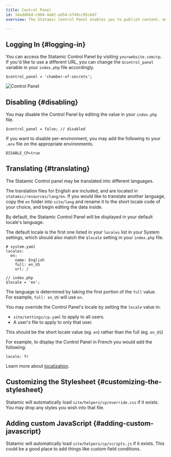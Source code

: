 ```yaml
---
title: Control Panel
id: 34addbbd-c904-4a02-ad54-bf49cc95c6d7
overview: The Statamic Control Panel enables you to publish content, manage users, configure settings, run updates, and all manner of other useful things. It's responsive, intuitive, and powerful.

---
```

## Logging In {#logging-in}

You can access the Statamic Control Panel by visiting `yourwebsite.com/cp`. If you'd like to use a different URL, you can change the `$control_panel` variable in your `index.php` file accordingly.

```language-php
$control_panel = 'chamber-of-secrets';
```


![Control Panel](/assets/img/screenshots/cp-login.jpg)

## Disabling {#disabling}

You may disable the Control Panel by editing the value in your `index.php` file.

```language-php
$control_panel = false; // disabled
```

If you want to disable per-environment, you may add the following to your `.env` file on the appropriate environments.

```
DISABLE_CP=true
```

## Translating {#translating}

The Statamic Control panel may be translated into different languages.

The translation files for English are included, and are located in `statamic/resources/lang/en`. If you would like to translate another language, copy the `en` folder into `site/lang` and rename it to the short locale code of your choice, and begin editing the data inside.

By default, the Statamic Control Panel will be displayed in your default locale's language.

The default locale is the first one listed in your `locales` list in your System settings, which should also match the `$locale` setting in your `index.php` file.

```language-yaml
# system.yaml
locales:
  en:
    name: English
    full: en_US
    url: /
```

```language-php
// index.php
$locale = 'en';
```

The language is determined by taking the first portion of the `full` value.  
For example, `full: en_US` will use `en`.

You may override the Control Panel's locale by setting the `locale` value in:

- `site/settings/cp.yaml` to apply to all users.
- A user's file to apply to only that user.

This should be the short locale value (eg. `en`) rather than the full (eg. `en_US`)

For example, to display the Control Panel in French you would add the following:

``` .language-yaml
locale: fr
```

Learn more about [localization](/localization).

## Customizing the Stylesheet {#customizing-the-stylesheet}

Statamic will automatically load `site/helpers/cp/override.css` if it exists. You may drop any styles you wish into that file.

## Adding custom JavaScript {#adding-custom-javascript}

Statamic will automatically load `site/helpers/cp/scripts.js` if it exists. This could be a good place to add things like custom field conditions.
